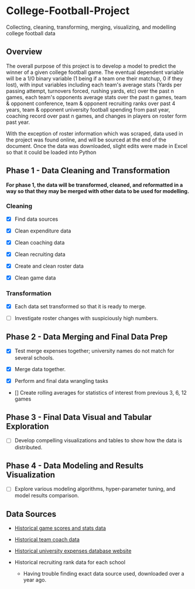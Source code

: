 # College-Football-Project
Collecting, cleaning, transforming, merging, visualizing, and modelling college football data

## Overview 

The overall purpose of this project is to develop a model to predict the winner of a given college football game. The eventual dependent variable will be a 1/0 binary variable (1 being if a team one their matchup, 0 if they lost), with input variables including each team's average stats (Yards per passing attempt, turnovers forced, rushing yards, etc) over the past n games, each team's opponents average stats over the past n games, team & opponent conference, team & opponent recruiting ranks over past 4 years, team & opponent university football spending from past year, coaching record over past n games, and changes in players on roster form past year. 

With the exception of roster information which was scraped, data used in the project was found online, and will be sourced at the end of the document. Once the data was downloaded, slight edits were made in Excel so that it could be loaded into Python

## Phase 1 - Data Cleaning and Transformation
**For phase 1, the data will be transformed, cleaned, and reformatted in a way so that they may be merged with other data to be used for modelling.**

### Cleaning
* [X] Find data sources

* [X] Clean expenditure data

* [X] Clean coaching data

* [X] Clean recruiting data

* [X] Create and clean roster data

* [X] Clean game data

### Transformation
* [X] Each data set transformed so that it is ready to merge.

* [ ] Investigate roster changes with suspiciously high numbers.

## Phase 2 - Data Merging and Final Data Prep

* [X] Test merge expenses together; university names do not match for several schools. 

* [X] Merge data together.

* [X] Perform and final data wrangling tasks

* [] Create rolling averages for statistics of interest from previous 3, 6, 12 games

## Phase 3 - Final Data Visual and Tabular Exploration

* [ ] Develop compelling visualizations and tables to show how the data is distributed.

## Phase 4 - Data Modeling and Results Visualization

* [ ] Explore various modeling algorithms, hyper-parameter tuning, and model results comparison.

## Data Sources

* [Historical game scores and stats data](https://github.com/cjmasini/football_predictor/blob/master/CFB%202011%202018.xlsx "Game data")
  
* [Historical team coach data](https://docs.google.com/spreadsheets/d/1UXbBC7T4NtN1JwJs6Gk5Qm_y_pI1JXnOFtVuE3Iu3OQ/edit#gid=0)
  
* [Historical university expenses database website](http://cafidatabase.knightcommission.org/fbs)
  
* Historical recruiting rank data for each school
  * Having trouble finding exact data source used, downloaded over a year ago.
